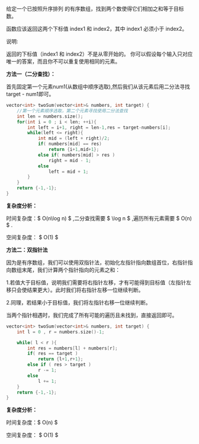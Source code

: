 给定一个已按照升序排列 的有序数组，找到两个数使得它们相加之和等于目标数。

函数应该返回这两个下标值 index1 和 index2，其中 index1 必须小于 index2。

说明:

返回的下标值（index1 和 index2）不是从零开始的。
你可以假设每个输入只对应唯一的答案，而且你不可以重复使用相同的元素。



<b>方法一（二分查找）：</b>

首先固定第一个元素num1(从数组中顺序选取),然后我们从该元素后用二分法寻找 target - num1即可。

```c++
vector<int> twoSum(vector<int>& numbers, int target) {
    //第一个元素顺序选取，第二个元素寻找使用二分法查找
    int len = numbers.size();
    for(int i = 0 ; i < len; ++i){
        int left = i+1, right = len-1,res = target-numbers[i];
        while(left <= right){
            int mid = (left + right)/2;
            if( numbers[mid] == res)
                return {i+1,mid+1};
            else if( numbers[mid] > res )
                right = mid - 1;
            else
                left = mid + 1;
        }
    }
    return {-1,-1};
}
```

<b>复杂度分析：</b>

时间复杂度：$ O(n\log n) $ ,二分查找需要 $ \log n $ ,遍历所有元素需要 $ O(n) $ .

空间复杂度： $ O(1) $   



<b>方法二：双指针法</b>

因为是有序数组，我们可以使用双指针法，初始化左指针指向数组首位，右指针指向数组末尾，我们计算两个指针指向的元素之和：

1.若值大于目标值，说明我们需要将右指针左移，才有可能得到目标值（左指针左移只会使结果更大）。此时我们将右指针左移一位继续判断。

2.同理，若结果小于目标值，我们将左指针右移一位继续判断。

当两个指针相遇时，我们完成了所有可能的遍历且未找到，直接返回即可。



```c++
vector<int> twoSum(vector<int>& numbers, int target) {
    int l = 0 , r = numbers.size()-1;

    while( l < r ){
        int res = numbers[l] + numbers[r];
        if( res == target )
            return {l+1,r+1};
        else if ( res > target )
            r -= 1;
        else
            l += 1;
    }
    return {-1,-1};
}
```

 <b>复杂度分析：</b>

时间复杂度：$ O(n) $ 

空间复杂度： $ O(1) $   